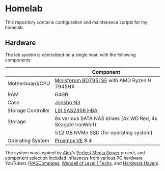 # Homelab

This repository contains configuration and maintenance scripts for my homelab.

## Hardware

The lab system is centralized on a single host, with the following components:

|  | Component |
| --------- | -----|
| Motherboard/CPU | [Minisforum BD795i SE](https://www.amazon.com/dp/B0DQ8WXMKP) with AMD Ryzen 9 7945HX |
| RAM | 64GB |
| Case | [Jonsbo N3](https://www.amazon.com/dp/B0CMVBMVHT) |
| Storage Controller | [LSI SAS2308 HBA](https://www.amazon.com/dp/B0BXPWJLM6) |
| Storage | 8x various SATA NAS drives (4x WD Red, 4x Seagate IronWolf) |
|         | 512 GB NVMe SSD (for operating system) |
| Operating System | [Proxmox VE](https://proxmox.com) 8.4 |

The system was inspired by [Alex](https://github.com/IronicBadger/pms-wiki)'s [Perfect Media Server](https://perfectmediaserver.com) project, and component selection included influences from various PC hardware YouTubers ([NASCompares](https://www.youtube.com/@nascompares), [Wendell of Level 1 Techs](https://youtu.be/M0p8HMeO_WI), and [Hardware Haven](https://youtu.be/i3G_LvowBkI)).
